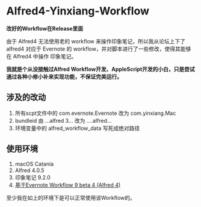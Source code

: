 # Alfred4-Yinxiang-Workflow

**改好的Workflow在Release里面**

由于 Alfred4 无法使用老的 workflow 来操作印象笔记，所以我从论坛上下了 alfred4 对应于 Evernote 的 workflow，并对脚本进行了一些修改，使得其能够在 Alfred4 中操作 印象笔记。

**我就是个从没接触过Alfred Workflow开发、AppleScript开发的小白，只是尝试通过各种小修小补来实现功能，不保证完美运行。**

## 涉及的改动

1. 所有scpt文件中的 com.evernote.Evernote 改为 com.yinxiang.Mac
2. bundleid 由 ...alfred 3... 改为 ....alfred...
3. 环境变量中的 alfred_workflow_data 写死成绝对路径

## 使用环境

1. macOS Catania
2. Alfred 4.0.5
3. 印象笔记 9.2.0
4. [基于Evernote Workflow 9 beta 4 (Alfred 4)](https://www.alfredforum.com/topic/840-evernote-workflow-9-beta-4-alfred-4/)

至少我在如上的环境下是可以正常使用该Workflow的。
